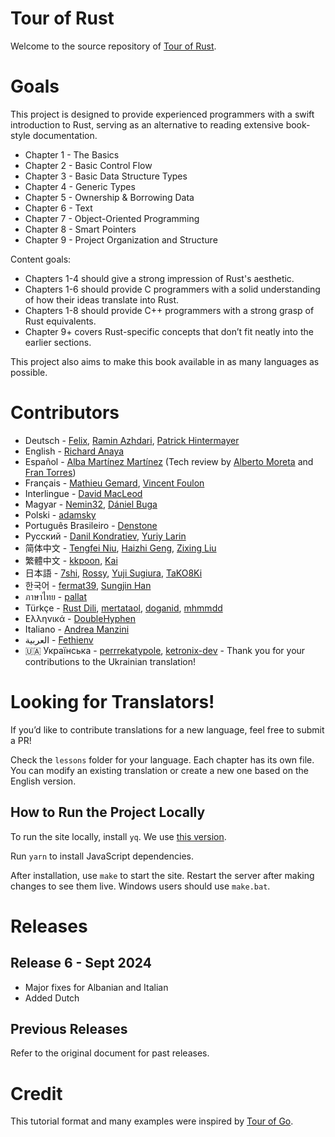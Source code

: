 # Tour of Rust

Welcome to the source repository of [Tour of Rust](https://tourofrust.com/).

# Goals

This project is designed to provide experienced programmers with a swift introduction to Rust, serving as an alternative to reading extensive book-style documentation.

* Chapter 1 - The Basics
* Chapter 2 - Basic Control Flow
* Chapter 3 - Basic Data Structure Types
* Chapter 4 - Generic Types
* Chapter 5 - Ownership & Borrowing Data
* Chapter 6 - Text
* Chapter 7 - Object-Oriented Programming
* Chapter 8 - Smart Pointers
* Chapter 9 - Project Organization and Structure

Content goals:
* Chapters 1-4 should give a strong impression of Rust's aesthetic.
* Chapters 1-6 should provide C programmers with a solid understanding of how their ideas translate into Rust.
* Chapters 1-8 should provide C++ programmers with a strong grasp of Rust equivalents.
* Chapter 9+ covers Rust-specific concepts that don’t fit neatly into the earlier sections.

This project also aims to make this book available in as many languages as possible.

# Contributors

* Deutsch - [Felix](https://github.com/jassler), [Ramin Azhdari](https://github.com/raminos), [Patrick Hintermayer](https://github.com/zerotask)
* English - [Richard Anaya](https://github.com/richardanaya)
* Español - [Alba Martínez Martínez](https://github.com/albatraduce) (Tech review by [Alberto Moreta](https://github.com/AlbertoMoreta) and [Fran Torres](https://github.com/franute))
* Français - [Mathieu Gemard](https://github.com/mgemard), [Vincent Foulon](https://github.com/VincentFoulon80)
* Interlingue - [David MacLeod](https://github.com/Dhghomon/)
* Magyar - [Nemin32](https://github.com/Nemin32/), [Dániel Buga](https://github.com/bugadani)
* Polski - [adamsky](https://github.com/adamsky)
* Português Brasileiro - [Denstone](https://github.com/denstone)
* Русский - [Danil Kondratiev](https://github.com/knightpp), [Yuriy Larin](https://github.com/blandger)
* 简体中文 - [Tengfei Niu](https://github.com/spartucus), [Haizhi Geng](https://github.com/JmPotato), [Zixing Liu](https://github.com/liushuyu)
* 繁體中文 - [kkpoon](https://github.com/kkpoon), [Kai](https://github.com/chihkaiyu)
* 日本語 - [7shi](https://github.com/7shi), [Rossy](https://github.com/rossy0213), [Yuji Sugiura](https://github.com/leader22), [TaKO8Ki](https://github.com/TaKO8Ki)
* 한국어 - [fermat39](https://github.com/fermat39), [Sungjin Han](https://github.com/meinside)
* ภาษาไทย - [pallat](https://github.com/pallat)
* Türkçe - [Rust Dili](https://github.com/RustDili/), [mertataol](https://github.com/mertataol), [doganid](https://github.com/doganid), [mhmmdd](https://github.com/mhmmdd)
* Ελληνικά - [DoubleHyphen](https://github.com/DoubleHyphen/)
* Italiano - [Andrea Manzini](https://github.com/ilmanzo/)
* العربية - [Fethienv](https://github.com/Fethienv)
* 🇺🇦 Українська - [perrrekatypole](https://github.com/perrrekatypole), [ketronix-dev](https://github.com/ketronix-dev) - Thank you for your contributions to the Ukrainian translation!

# Looking for Translators!

If you’d like to contribute translations for a new language, feel free to submit a PR!

Check the `lessons` folder for your language. Each chapter has its own file. You can modify an existing translation or create a new one based on the English version.

## How to Run the Project Locally

To run the site locally, install `yq`. We use [this version](https://kislyuk.github.io/yq/).

Run `yarn` to install JavaScript dependencies.

After installation, use `make` to start the site. Restart the server after making changes to see them live.
Windows users should use `make.bat`.

# Releases

## Release 6 - Sept 2024
* Major fixes for Albanian and Italian
* Added Dutch

## Previous Releases
Refer to the original document for past releases.

# Credit

This tutorial format and many examples were inspired by [Tour of Go](https://tour.golang.org/).

